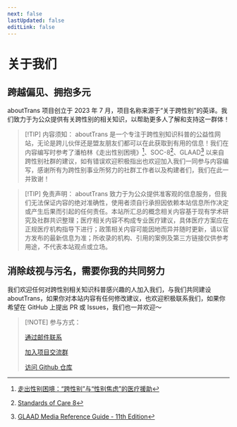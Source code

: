 ```yaml
---
next: false
lastUpdated: false
editLink: false
---
```


# 关于我们

## 跨越偏见、拥抱多元

aboutTrans 项目创立于 2023 年 7 月，项目名称来源于“关于跨性别”的英译。我们致力于为公众提供有关跨性别的相关知识，以帮助更多人了解和支持这一群体！

> [!TIP] 内容须知：
> aboutTrans 是一个专注于跨性别知识科普的公益性网站，无论是跨儿伙伴还是盟友朋友们都可以在此获取到有用的信息！我们在内容编写时参考了潘柏林《走出性别困境》[^1]、SOC-8[^2]、GLAAD[^3] 以来自跨性别社群的建议，如有错误欢迎积极指出也欢迎加入我们一同参与内容编写，感谢所有为跨性别事业所努力的社群工作者以及构建者们，我们在此一并致谢！

> [!TIP] 免责声明：
> aboutTrans 致力于为公众提供准客观的信息服务，但我们无法保证内容的绝对准确性，使用者须自行承担因依赖本站信息所作决定或产生后果而引起的任何责任。本站所汇总的概念相关内容基于现有学术研究及社群共识整理；医疗相关内容不构成专业医疗建议，具体医疗方案应在正规医疗机构指导下进行；政策相关内容可能因地而异并随时更新，请以官方发布的最新信息为准；所收录的机构、引用的案例及第三方链接仅供参考用途，不代表本站观点或立场。

<script setup>
import { VPTeamMembers } from 'vitepress/theme'
const members = [
  {
    avatar: 'https://github.com/ChisakaKanako.png',
    name: '千坂神奈子',
    title: '网站运营',
  },
  {
    avatar: 'https://github.com/lulu0119.png',
    name: '路路',
    title: '技术支持',
  },
  {
    avatar: 'https://github.com/Sewens.png',
    name: '半生',
    title: '技术支持',
  },
  {
    avatar: 'https://github.com/WenQianCHM.png',
    name: '闻千',
    title: '内容贡献',
  },
  {
    avatar: 'https://github.com/Leetfs.png',
    name: 'Lee',
    title: '技术支持',
  },
  {
    avatar: 'https://github.com/HazelPenn.png',
    name: 'HazelPenn',
    title: '内容贡献',
  },
  {
    avatar: 'https://github.com/epifirumu.png',
    name: '昙花',
    title: '内容贡献与技术支持',
  },
  {
    avatar: 'https://github.com/nekomeowww.png',
    name: 'Neko Ayaka',
    title: '技术支持',
  },
  {
    avatar: 'https://github.com/sheepbox8646.png',
    name: '小箱子Acbox',
    title: '技术支持',
  },
  {
    avatar: 'https://github.com/AnnaBeiyan.png',
    name: 'Anna',
    title: '内容贡献',
  },
  {
    avatar: 'https://github.com/Catherina0.png',
    name: 'Catherina Grace',
    title: '内容贡献',
  },
  {
    avatar: 'https://github.com/github.png',
    name: '匿名小伙伴',
    title: '内容贡献',
  }
]
</script>
<VPTeamMembers size="small" :members="members" />

## 消除歧视与污名，需要你我的共同努力

我们欢迎任何对跨性别相关知识科普感兴趣的人加入我们，与我们共同建设 aboutTrans，如果你对本站内容有任何修改建议，也欢迎积极联系我们，如果你希望在 GitHub 上提出 PR 或 Issues，我们也一并欢迎～

> [!NOTE] 参与方式：
> 
> [通过邮件联系](mailto:contact@aboutrans.info)
> 
> [加入项目交流群](https://qm.qq.com/q/ExEqmGZ16g)
> 
> [访问 Github 仓库](https://github.com/AB-aboutTrans/aboutTrans)

[^1]: [走出性别困境：“跨性别”与“性别焦虑”的医疗援助](https://search.worldcat.org/zh-cn/title/1457264217)
[^2]: [Standards of Care 8](https://wpath.org/publications/soc8/)
[^3]: [GLAAD Media Reference Guide - 11th Edition](https://glaad.org/reference/)
